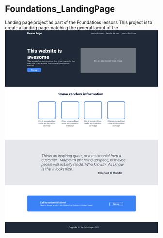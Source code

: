 # Foundations_LandingPage
Landing page project as part of the Foundations lessons
This project is to create a landing page matching the general layout of the  ![provided image](./resources/01.png)
